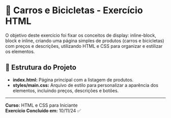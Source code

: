 # 🎥 **Carros e Bicicletas - Exercício HTML**

O objetivo deste exercício foi fixar os conceitos de display: inline-block, block e inline, criando uma página simples de produtos (carros e bicicletas) com preços e descrições, utilizando HTML e CSS para organizar e estilizar os elementos.

## 📂 **Estrutura do Projeto**

- **index.html:** Página principal com a listagem de produtos.
- **styles/main.css:** Arquivo de estilo para personalizar a aparência dos elementos, incluindo preços, descrições e botões.

---

**Curso:** HTML e CSS para Iniciante  
**Exercício Concluído em:** 10/11/24 ✅
